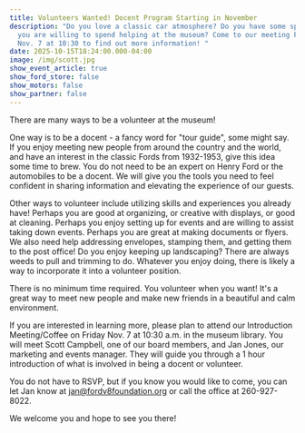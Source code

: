 ```yaml
---
title: Volunteers Wanted! Docent Program Starting in November
description: "Do you love a classic car atmosphere? Do you have some spare time
  you are willing to spend helping at the museum? Come to our meeting Friday,
  Nov. 7 at 10:30 to find out more information! "
date: 2025-10-15T18:24:00.000-04:00
image: /img/scott.jpg
show_event_article: true
show_ford_store: false
show_motors: false
show_partner: false
---
```

There are many ways to be a volunteer at the museum! 

One way is to be a docent - a fancy word for "tour guide", some might say. If you enjoy meeting new people from around the country and the world, and have an interest in the classic Fords from 1932-1953, give this idea some time to brew. You do not need to be an expert on Henry Ford or the automobiles to be a docent. We will give you the tools you need to feel confident in sharing information and elevating the experience of our guests. 

Other ways to volunteer include utilizing skills and experiences you already have! Perhaps you are good at organizing, or creative with displays, or good at cleaning. Perhaps you enjoy setting up for events and are willing to assist taking down events. Perhaps you are great at making documents or flyers. We also need help addressing envelopes, stamping them, and getting them to the post office! Do you enjoy keeping up landscaping? There are always weeds to pull and trimming to do. Whatever you enjoy doing, there is likely a way to incorporate it into a volunteer position. 

There is no minimum time required. You volunteer when you want! It's a great way to meet new people and make new friends in a beautiful and calm environment. 

If you are interested in learning more, please plan to attend our Introduction Meeting/Coffee on Friday Nov. 7 at 10:30 a.m. in the museum library. You will meet Scott Campbell, one of our board members, and Jan Jones, our marketing and events manager.  They will guide you through a 1 hour introduction of what is involved in being a docent or volunteer. 

You do not have to RSVP, but if you know you would like to come, you can let Jan know at jan@fordv8foundation.org or call the office at 260-927-8022. 

We welcome you and hope to see you there!
